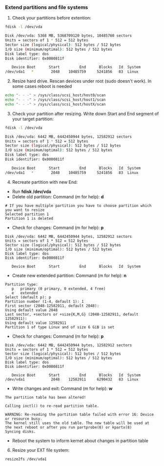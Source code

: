 ### Extend partitions and file systems

1. Check your partitions before extention:
```bash
fdisk -l /dev/vda

Disk /dev/vda: 5368 MB, 5368709120 bytes, 10485760 sectors
Units = sectors of 1 * 512 = 512 bytes
Sector size (logical/physical): 512 bytes / 512 bytes
I/O size (minimum/optimal): 512 bytes / 512 bytes
Disk label type: dos
Disk identifier: 0x0000811f

   Device Boot      Start         End      Blocks   Id  System
/dev/vda1   *        2048    10485759     5241856   83  Linux
```

2. Resize hard drive. Rescan devices under root (sudo doesn't work). In some cases reboot is needed
```bash
echo "- - -" > /sys/class/scsi_host/host0/scan
echo "- - -" > /sys/class/scsi_host/host1/scan
echo "- - -" > /sys/class/scsi_host/hostX/scan
```

3. Check your partition after resizing. Write down Start and End segment of your target partition:
```bash
fdisk -l /dev/vda

Disk /dev/vda: 6442 MB, 6442450944 bytes, 12582912 sectors
Units = sectors of 1 * 512 = 512 bytes
Sector size (logical/physical): 512 bytes / 512 bytes
I/O size (minimum/optimal): 512 bytes / 512 bytes
Disk label type: dos
Disk identifier: 0x0000811f

   Device Boot      Start         End      Blocks   Id  System
/dev/vda1   *        2048    10485759     5241856   83  Linux
```

4. Recreate partition with new End:

* Run **fdisk /dev/vda**
* Delete old partition: Command (m for help): **d**
```
# If you have multiple partition you have to choose partition which you want to resize
Selected partition 1
Partition 1 is deleted
```
* Check for changes: Command (m for help): **p**
```
Disk /dev/vda: 6442 MB, 6442450944 bytes, 12582912 sectors
Units = sectors of 1 * 512 = 512 bytes
Sector size (logical/physical): 512 bytes / 512 bytes
I/O size (minimum/optimal): 512 bytes / 512 bytes
Disk label type: dos
Disk identifier: 0x0000811f

   Device Boot      Start         End      Blocks   Id  System
```
* Create new extended partition: Command (m for help): **n**
```
Partition type:
   p   primary (0 primary, 0 extended, 4 free)
   e   extended
Select (default p): p
Partition number (1-4, default 1): 1
First sector (2048-12582911, default 2048):
Using default value 2048
Last sector, +sectors or +size{K,M,G} (2048-12582911, default 12582911):
Using default value 12582911
Partition 1 of type Linux and of size 6 GiB is set
```
* Check for changes: Command (m for help): **p**
```
Disk /dev/vda: 6442 MB, 6442450944 bytes, 12582912 sectors
Units = sectors of 1 * 512 = 512 bytes
Sector size (logical/physical): 512 bytes / 512 bytes
I/O size (minimum/optimal): 512 bytes / 512 bytes
Disk label type: dos
Disk identifier: 0x0000811f

   Device Boot      Start         End      Blocks   Id  System
/dev/vda1            2048    12582911     6290432   83  Linux
```
* Write changes and exit: Command (m for help): **w**
```
The partition table has been altered!

Calling ioctl() to re-read partition table.

WARNING: Re-reading the partition table failed with error 16: Device or resource busy.
The kernel still uses the old table. The new table will be used at
the next reboot or after you run partprobe(8) or kpartx(8)
Syncing disks.
```
* Reboot the system to inform kernet about changes in partition table 

6. Resize your EXT file system:
```bash
resize2fs /dev/vda1
```


